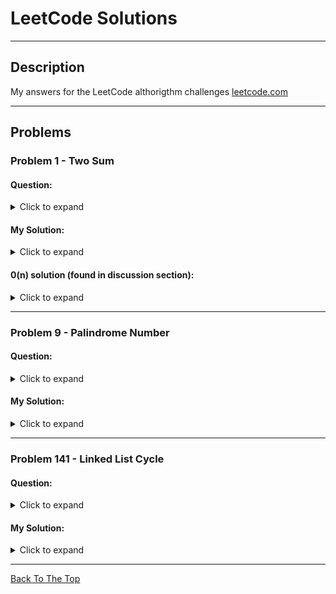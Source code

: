 # LeetCode Solutions

---

## Description

My answers for the LeetCode althorigthm challenges [leetcode.com](https://leetcode.com/)

---

## Problems

### Problem 1 - Two Sum

#### Question: </br>

<details>
  <summary>Click to expand</summary>
<br/>

> Given an array of integers nums and an integer target, return indices of the two numbers such that they add up to target.</br></br>You may assume that each input would have exactly one solution, and you may not use the same element twice.</br></br>You can return the answer in any order.

</details>

#### My Solution: </br>

<details>
  <summary>Click to expand</summary>
  
```javascript
const twoSum = (nums, target) => {
  for (let i = 0; i < nums.length; i++) {
      for (let j = i + 1; j < nums.length; j++) {
        if (nums[i] + nums[j] === target) {
          return [i, j];
        }
      }
   }
};

````
</details>

#### 0(n) solution (found in discussion section): </br>

<details>
  <summary>Click to expand</summary>

```javascript
const twoSum = (nums, target) => {
  let map = {};

  for (let i = 0; i < nums.length; ++i) {
    const num = nums[i];
    const diff = target - num;

    if (diff in map) {
      return [map[diff], i];
    } else {
      map[nums[i]] = i;
    }
  }
};

twoSum([9, 2, 11, 5, 8], 7);

````

</details>

---

### Problem 9 - Palindrome Number

#### Question: </br>

<details>
  <summary>Click to expand</summary>
<br/>

> Given an integer x, return true if x is palindrome integer.</br></br>An integer is a palindrome when it reads the same backward as forward.</br></br>For example, 121 is a palindrome while 123 is not.

</details>

#### My Solution: </br>

<details>
  <summary>Click to expand</summary>
  
```javascript
var isPalindrome = function(x) {
    
    if (x < 0) {
        return false;
    }
    
    var inputStr = x.toString();
    
    function inner(inputStr) {
        if (inputStr.length <= 1) {
            return true;
        }
        
        if (inputStr[0] === inputStr[inputStr.length - 1]) {
            return inner(inputStr.slice(1, inputStr.length - 1));
        }
        
        return false;
    }
    
    return inner(inputStr);
};

````

</details>

---
### Problem 141 - Linked List Cycle

#### Question: </br>

<details>
  <summary>Click to expand</summary>
<br/>

> Given head, the head of a linked list, determine if the linked list has a cycle in it.</br></br>There is a cycle in a linked list if there is some node in the list that can be reached again by continuously following the next pointer. Internally, pos is used to denote the index of the node that tail's next pointer is connected to. Note that pos is not passed as a parameter.</br></br>Return true if there is a cycle in the linked list. Otherwise, return false.

</details>

#### My Solution: </br>

<details>
  <summary>Click to expand</summary>

```javascript
var hasCycle = function(head) {
    if (!head) {
        return false;
    }

    var slow = head;
    var fast = head.next;

    while (fast !== null) {
        if (fast.next !== null) {
            fast = fast.next;
        } else {
            return false;
        }

        if (fast === slow) {
            return true;
        }
        slow = slow.next;
        fast = fast.next;
    }

    return false;
};

````

</details>

---

[Back To The Top](#leetcode-solutions)

```

```
